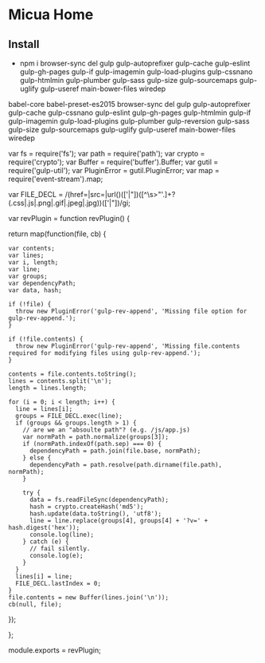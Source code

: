 # Micua Home

## Install
- npm i browser-sync del gulp gulp-autoprefixer gulp-cache gulp-eslint gulp-gh-pages gulp-if gulp-imagemin gulp-load-plugins gulp-cssnano gulp-htmlmin gulp-plumber gulp-sass gulp-size gulp-sourcemaps gulp-uglify gulp-useref main-bower-files wiredep


babel-core babel-preset-es2015 browser-sync del gulp gulp-autoprefixer gulp-cache gulp-cssnano gulp-eslint gulp-gh-pages gulp-htmlmin gulp-if gulp-imagemin gulp-load-plugins gulp-plumber gulp-reversion gulp-sass gulp-size gulp-sourcemaps gulp-uglify gulp-useref main-bower-files wiredep 


var fs = require('fs');
var path = require('path');
var crypto = require('crypto');
var Buffer = require('buffer').Buffer;
var gutil = require('gulp-util');
var PluginError = gutil.PluginError;
var map = require('event-stream').map;

var FILE_DECL = /(href=|src=|url\()(['|"])([^\s>"'.]+?(\.css|\.js|\.png|\.gif|\.jpeg|\.jpg))(['|"])/gi;

var revPlugin = function revPlugin() {

  return map(function(file, cb) {

    var contents;
    var lines;
    var i, length;
    var line;
    var groups;
    var dependencyPath;
    var data, hash;

    if (!file) {
      throw new PluginError('gulp-rev-append', 'Missing file option for gulp-rev-append.');
    }

    if (!file.contents) {
      throw new PluginError('gulp-rev-append', 'Missing file.contents required for modifying files using gulp-rev-append.');
    }

    contents = file.contents.toString();
    lines = contents.split('\n');
    length = lines.length;

    for (i = 0; i < length; i++) {
      line = lines[i];
      groups = FILE_DECL.exec(line);
      if (groups && groups.length > 1) {
        // are we an "absoulte path"? (e.g. /js/app.js)
        var normPath = path.normalize(groups[3]);
        if (normPath.indexOf(path.sep) === 0) {
          dependencyPath = path.join(file.base, normPath);
        } else {
          dependencyPath = path.resolve(path.dirname(file.path), normPath);
        }

        try {
          data = fs.readFileSync(dependencyPath);
          hash = crypto.createHash('md5');
          hash.update(data.toString(), 'utf8');
          line = line.replace(groups[4], groups[4] + '?v=' + hash.digest('hex'));
          console.log(line);
        } catch (e) {
          // fail silently.
          console.log(e);
        }
      }
      lines[i] = line;
      FILE_DECL.lastIndex = 0;
    }
    file.contents = new Buffer(lines.join('\n'));
    cb(null, file);

  });

};

module.exports = revPlugin;
